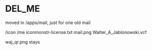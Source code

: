 # DEL\_ME

moved in /apps/mail, just for one old mail

/icon /me iconmonstr-license.txt mail.png Walter\_A\_Jablonowski.vcf

waj\_qr.png stays

